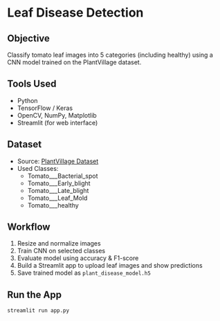 # Leaf Disease Detection

## Objective
Classify tomato leaf images into 5 categories (including healthy) using a CNN model trained on the PlantVillage dataset.

## Tools Used
- Python
- TensorFlow / Keras
- OpenCV, NumPy, Matplotlib
- Streamlit (for web interface)

## Dataset
- Source: [PlantVillage Dataset](https://www.kaggle.com/datasets/emmarex/plantdisease)
- Used Classes:
  - Tomato___Bacterial_spot
  - Tomato___Early_blight
  - Tomato___Late_blight
  - Tomato___Leaf_Mold
  - Tomato___healthy

## Workflow
1. Resize and normalize images
2. Train CNN on selected classes
3. Evaluate model using accuracy & F1-score
4. Build a Streamlit app to upload leaf images and show predictions
5. Save trained model as `plant_disease_model.h5`

## Run the App
```bash
streamlit run app.py
